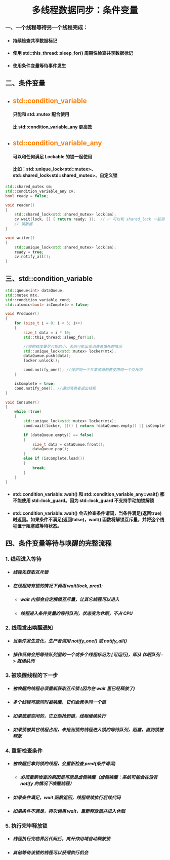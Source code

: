 <h1 align = "center">多线程数据同步：条件变量</h1>

### 一、一个线程等待另一个线程完成：

+ #### 持续检查共享数据标记 

+ #### 使用 std::this_thread::sleep_for() 周期性检查共享数据标记

+ #### 使用条件变量等待事件发生

  

## 二、条件变量

+ ## <span style="color:#FF8000;">std::condition_variable</span> 

  #### 只能和 std::mutex 配合使用

  #### 比 std::condition_variable_any 更高效

+ ## <span style="color:#FF8000;">std::condition_variable_any</span>

	#### 可以和任何满足 Lockable 的锁一起使用
	
	#### 比如：std::unique_lock&lt;std::mutex&gt;、std::shared_lock&lt;std::shared_mutex&gt;、自定义锁

```c++
std::shared_mutex sm;
std::condition_variable_any cv;
bool ready = false;

void reader() 
{
    std::shared_lock<std::shared_mutex> lock(sm);
    cv.wait(lock, [] { return ready; });  // ✅ 可以和 shared_lock 一起用
    // 读数据
}

void writer() 
{
    std::unique_lock<std::shared_mutex> lock(sm);
    ready = true;
    cv.notify_all();
}
```



## 三、std::condition_variable

```c++
std::queue<int> dataQueue;
std::mutex mtx;
std::condition_variable cond;
std::atomic<bool> isComplete = false;

void Producer()
{	
	for (size_t i = 0; i < 5; i++)
	{
		size_t data = i * 10;
		std::this_thread::sleep_for(1s);

		//锁的粒度要尽可能的小，否则可能出现消费者饿死的情况
		std::unique_lock<std::mutex> locker(mtx); 
		dataQueue.push(data);
		locker.unlock();

		cond.notify_one(); //保护同一个共享资源的要使用同一个互斥锁
	}

	isComplete = true;
	cond.notify_one(); //通知消费者退出线程
}

void Consumer()
{
	while (true)
	{
		std::unique_lock<std::mutex> locker(mtx);	
		cond.wait(locker, []() { return !dataQueue.empty() || isComplete.load() == true; });

		if (dataQueue.empty() == false)
		{
			size_t data = dataQueue.front();
			dataQueue.pop();
		}
		else if (isComplete.load())
		{
			break;
		}			
	}
}
```



+ #### std::condition_variable::wait() 和 std::condition_variable_any::wait() 都不能使用 std::lock_guard。因为 std::lock_guard 不支持手动加锁解锁

+ #### std::condition_variable::wait() 会去检查条件谓词，当条件满足(返回true)时返回。如果条件不满足(返回false)，wait() 函数将解锁互斥量，并将这个线程置于阻塞或等待状态。

  

## 四、条件变量等待与唤醒的完整流程

### 1. 线程进入等待

+ ##### 线程先获取互斥锁

+ ##### 在线程持有锁的情况下调用 wait(lock, pred):

  + ##### wait 内部会自定解锁互斥量，让其它线程可以进入

  + ##### 线程进入条件变量的等待队列，状态变为休眠，不占 CPU


### 2. 线程发出唤醒通知

+ ##### 当条件发生变化，生产者调用 notify_one() 或 notify_all()

+ ##### 操作系统会把等待队列里的一个或多个线程标记为 [可运行]，即从 休眠队列 -> 就绪队列

### 3. 被唤醒线程的下一步

+ ##### 被唤醒的线程必须重新获取互斥锁 (因为在 wait 里已经释放了)

+ ##### 多个线程可能同时被唤醒，它们会竞争同一个锁

+ ##### 如果锁是空闲的，它立刻抢到锁，线程继续执行

+ ##### 如果锁被其它线程占用，未抢到锁的线程进入锁的等待队列，阻塞，直到锁被释放

### 4. 重新检查条件

+ ##### 被唤醒后拿到锁的线程，会重新检查 pred(条件谓词)

  + ##### 必须重新检查的原因是可能是虚假唤醒（虚假唤醒：系统可能会在没有 notify 的情况下唤醒线程）

+ ##### 如果条件满足，wait 函数返回，线程继续执行后续代码

+ ##### 如果条件不满足，再次调用 wait，重新释放锁并进入休眠

### 5. 执行完毕释放锁

+ ##### 线程执行完临界区代码后，离开作用域自动释放锁

+ ##### 其他等待该锁的线程可以获得执行机会

  
